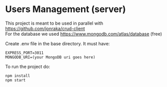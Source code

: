 # Users Management (server)
This project is meant to be used in parallel with https://github.com/jonraka/crud-client \
For the database we used https://www.mongodb.com/atlas/database (free)

Create .env file in the base directory.
It must have: 
```
EXPRESS_PORT=3011
MONGODB_URI=(your MongoDB uri goes here)
```

To run the project do:
```
npm install
npm start
```